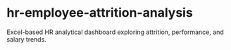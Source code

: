 # hr-employee-attrition-analysis
Excel-based HR analytical dashboard exploring attrition, performance, and salary trends.
